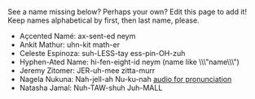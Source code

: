 See a name missing below? Perhaps your own? Edit this page to add it! Keep names alphabetical by first, then last name, please.

- Açcented Namé: ax-sent-ed neym
- Ankit Mathur: uhn-kit math-er
- Celeste Espinoza: suh-LESS-tay ess-pin-OH-zuh
- Hyphen-Ated Name: hi-fen-eight-id neym (name like \\\\\\"name\\\\\\")
- Jeremy Zitomer: JER-uh-mee zitta-murr
- Nagela Nukuna: Nah-jell-ah Nu-ku-nah [audio for pronunciation](https://www.name-coach.com/nagelanukuna-pronounce)
- Natasha Jamal: Nuh-TAW-shuh Juh-MALL
